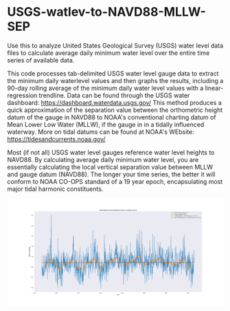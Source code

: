 # USGS-watlev-to-NAVD88-MLLW-SEP
Use this to analyze United States Geological Survey (USGS) water level data files to calculate average daily minimum water level over the entire time series of available data.

This code processes tab-delimited USGS water level gauge data to extract
the minimum daily waterlevel values and then graphs the results, including
a 90-day rolling average of the minimum daily water level values with a linear-
regression trendline.
Data can be found through the USGS water dashboard: https://dashboard.waterdata.usgs.gov/
This method produces a quick approximation of the separation value between the
orthometric height datum of the gauge in NAVD88 to NOAA's conventional charting
datum of Mean Lower Low Water (MLLW), if the gauge in in a tidally influenced
waterway. More on tidal datums can be found at NOAA's WEbsite: 
https://tidesandcurrents.noaa.gov/

Most (if not all) USGS water level gauges reference water level heights to NAVD88. By calculating average daily minimum water level, you
are essentially calculating the local vertical separation value between MLLW and gauge datum (NAVD88). The longer your time series, 
the better it will conform to NOAA CO-OPS standard of a 19 year epoch, encapsulating most major tidal harmonic constituents. 

![Screenshot](https://github.com/anthonyklemm/USGS-watlev-to-NAVD88-MLLW-SEP/blob/main/images/90%20day%20rolling%20average.png?raw=true)

